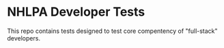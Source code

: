 # NHLPA Developer Tests

This repo contains tests designed to test core compentency of "full-stack" developers.
